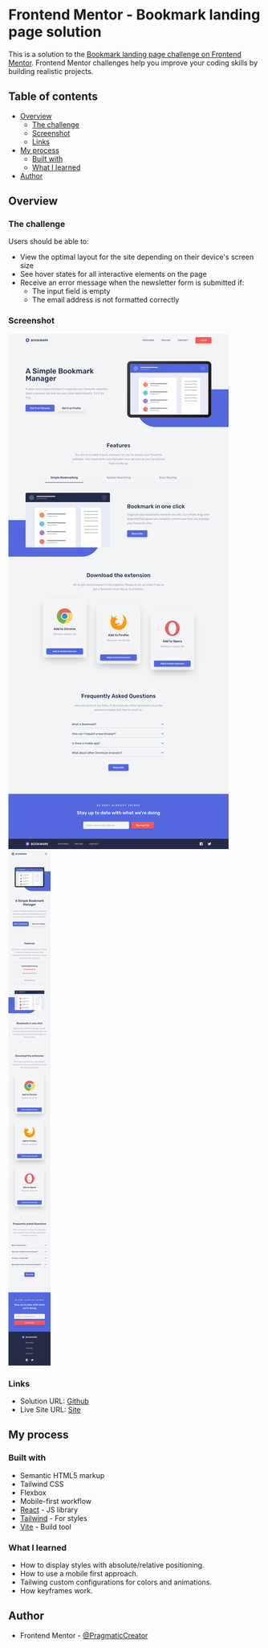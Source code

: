 # Frontend Mentor - Bookmark landing page solution

This is a solution to the [Bookmark landing page challenge on Frontend Mentor](https://www.frontendmentor.io/challenges/bookmark-landing-page-5d0b588a9edda32581d29158). Frontend Mentor challenges help you improve your coding skills by building realistic projects.

## Table of contents

- [Overview](#overview)
  - [The challenge](#the-challenge)
  - [Screenshot](#screenshot)
  - [Links](#links)
- [My process](#my-process)
  - [Built with](#built-with)
  - [What I learned](#what-i-learned)
- [Author](#author)

## Overview

### The challenge

Users should be able to:

- View the optimal layout for the site depending on their device's screen size
- See hover states for all interactive elements on the page
- Receive an error message when the newsletter form is submitted if:
  - The input field is empty
  - The email address is not formatted correctly

### Screenshot

![Desktop](./src/assets/screenshots/Desktop.png)
![Mobile](./src/assets/screenshots/Mobile.png)

### Links

- Solution URL: [Github](https://github.com/PragmaticCreator/bookmarks)
- Live Site URL: [Site](https://bookmarkspa.netlify.app/)

## My process

### Built with

- Semantic HTML5 markup
- Tailwind CSS
- Flexbox
- Mobile-first workflow
- [React](https://reactjs.org/) - JS library
- [Tailwind](https://tailwindcss.com/) - For styles
- [Vite](https://vitejs.dev/) - Build tool

### What I learned

- How to display styles with absolute/relative positioning.
- How to use a mobile first approach.
- Tailwing custom configurations for colors and animations.
- How keyframes work.

## Author

- Frontend Mentor - [@PragmaticCreator](https://www.frontendmentor.io/profile/PragmaticCreator)
